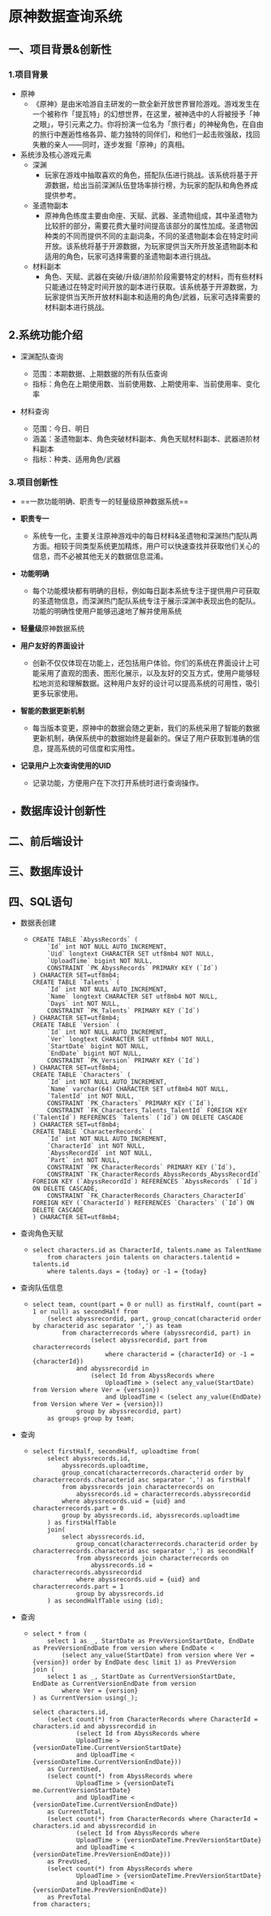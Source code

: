# 原神数据查询系统

[api介绍]:https://apifox.com/apidoc/shared-c7e83bcb-2155-4f86-ae7a-6719adbd0893
[后端端口]:https://10.79.139.228:7275/swagger
[前端端口]:http://10.78.109.239:3000/#/home



## 一、项目背景&创新性

### 1.项目背景

- 原神
  - 《原神》是由米哈游自主研发的一款全新开放世界冒险游戏。游戏发生在一个被称作「提瓦特」的幻想世界，在这里，被神选中的人将被授予「神之眼」，导引元素之力。你将扮演一位名为「旅行者」的神秘角色，在自由的旅行中邂逅性格各异、能力独特的同伴们，和他们一起击败强敌，找回失散的亲人——同时，逐步发掘「原神」的真相。
- 系统涉及核心游戏元素
  - 深渊
    - 玩家在游戏中抽取喜欢的角色，搭配队伍进行挑战。该系统将基于开源数据，给出当前深渊队伍登场率排行榜，为玩家的配队和角色养成提供参考。
  - 圣遗物副本
    - 原神角色练度主要由命座、天赋、武器、圣遗物组成，其中圣遗物为比较肝的部分，需要花费大量时间提高该部分的属性加成。圣遗物因种类的不同而提供不同的主副词条，不同的圣遗物副本会在特定时间开放。该系统将基于开源数据，为玩家提供当天所开放圣遗物副本和适用的角色，玩家可选择需要的圣遗物副本进行挑战。
  - 材料副本
    - 角色、天赋、武器在突破/升级/进阶阶段需要特定的材料，而有些材料只能通过在特定时间开放的副本进行获取。该系统基于开源数据，为玩家提供当天所开放材料副本和适用的角色/武器，玩家可选择需要的材料副本进行挑战。



## 2.系统功能介绍

- 深渊配队查询

  - 范围：本期数据、上期数据的所有队伍查询
  - 指标：角色在上期使用数、当前使用数、上期使用率、当前使用率、变化率

- 材料查询

  - 范围：今日、明日
  - 涵盖：圣遗物副本、角色突破材料副本、角色天赋材料副本、武器进阶材料副本
  - 指标：种类、适用角色/武器

  



### 3.项目创新性

- ==一款功能明确、职责专一的轻量级原神数据系统==

- **职责专一**
  - 系统专一化，主要关注原神游戏中的每日材料&圣遗物和深渊热门配队两方面。相较于同类型系统更加精炼，用户可以快速查找并获取他们关心的信息，而不必被其他无关的数据信息混淆。
- **功能明确**
  - 每个功能模块都有明确的目标，例如每日副本系统专注于提供用户可获取的圣遗物信息，而深渊热门配队系统专注于展示深渊中表现出色的配队。功能的明确性使用户能够迅速地了解并使用系统
- **轻量级**原神数据系统
- **用户友好的界面设计**
  - 创新不仅仅体现在功能上，还包括用户体验。你们的系统在界面设计上可能采用了直观的图表、图形化展示，以及友好的交互方式，使用户能够轻松地浏览和理解数据。这种用户友好的设计可以提高系统的可用性，吸引更多玩家使用。
- **智能的数据更新机制**
  - 每当版本变更，原神中的数据会随之更新，我们的系统采用了智能的数据更新机制，确保系统中的数据始终是最新的。保证了用户获取到准确的信息，提高系统的可信度和实用性。
- **记录用户上次查询使用的UID**
  - 记录功能，方便用户在下次打开系统时进行查询操作。
- **数据库设计创新性**
  - 





## 二、前后端设计









## 三、数据库设计









## 四、SQL语句

- 数据表创建

  - ```Mysql
    CREATE TABLE `AbyssRecords` (
        `Id` int NOT NULL AUTO_INCREMENT,
        `Uid` longtext CHARACTER SET utf8mb4 NOT NULL,
        `UploadTime` bigint NOT NULL,
        CONSTRAINT `PK_AbyssRecords` PRIMARY KEY (`Id`)
    ) CHARACTER SET=utf8mb4;
    CREATE TABLE `Talents` (
        `Id` int NOT NULL AUTO_INCREMENT,
        `Name` longtext CHARACTER SET utf8mb4 NOT NULL,
        `Days` int NOT NULL,
        CONSTRAINT `PK_Talents` PRIMARY KEY (`Id`)
    ) CHARACTER SET=utf8mb4;
    CREATE TABLE `Version` (
        `Id` int NOT NULL AUTO_INCREMENT,
        `Ver` longtext CHARACTER SET utf8mb4 NOT NULL,
        `StartDate` bigint NOT NULL,
        `EndDate` bigint NOT NULL,
        CONSTRAINT `PK_Version` PRIMARY KEY (`Id`)
    ) CHARACTER SET=utf8mb4;
    CREATE TABLE `Characters` (
        `Id` int NOT NULL AUTO_INCREMENT,
        `Name` varchar(64) CHARACTER SET utf8mb4 NOT NULL,
        `TalentId` int NOT NULL,
        CONSTRAINT `PK_Characters` PRIMARY KEY (`Id`),
        CONSTRAINT `FK_Characters_Talents_TalentId` FOREIGN KEY (`TalentId`) REFERENCES `Talents` (`Id`) ON DELETE CASCADE
    ) CHARACTER SET=utf8mb4;
    CREATE TABLE `CharacterRecords` (
        `Id` int NOT NULL AUTO_INCREMENT,
        `CharacterId` int NOT NULL,
        `AbyssRecordId` int NOT NULL,
        `Part` int NOT NULL,
        CONSTRAINT `PK_CharacterRecords` PRIMARY KEY (`Id`),
        CONSTRAINT `FK_CharacterRecords_AbyssRecords_AbyssRecordId` FOREIGN KEY (`AbyssRecordId`) REFERENCES `AbyssRecords` (`Id`) ON DELETE CASCADE,
        CONSTRAINT `FK_CharacterRecords_Characters_CharacterId` FOREIGN KEY (`CharacterId`) REFERENCES `Characters` (`Id`) ON DELETE CASCADE
    ) CHARACTER SET=utf8mb4;
    ```

- 查询角色天赋

  - ```Mysql
    select characters.id as CharacterId, talents.name as TalentName
        from characters join talents on characters.talentid = talents.id
        where talents.days = {today} or -1 = {today}
    ```

- 查询队伍信息

  - ```mysql
    select team, count(part = 0 or null) as firstHalf, count(part = 1 or null) as secondHalf from 
       	(select abyssrecordid, part, group_concat(characterid order by characterid asc separator ',') as team 
           	from characterrecords where (abyssrecordid, part) in
               		(select abyssrecordid, part from characterrecords
                    	where characterid = {characterId} or -1 = {characterId})
         		and abyssrecordid in
         			(select Id from AbyssRecords where
                     	UploadTime > (select any_value(StartDate) from Version where Ver = {version})
                    	and UploadTime < (select any_value(EndDate) from Version where Ver = {version}))
            	group by abyssrecordid, part) 
        as groups group by team;
    ```

- 查询

  - ```mysql
    select firstHalf, secondHalf, uploadtime from(
        select abyssrecords.id,
            abyssrecords.uploadtime,
            group_concat(characterrecords.characterid order by characterrecords.characterid asc separator ',') as firstHalf
            from abyssrecords join characterrecords on
                abyssrecords.id = characterrecords.abyssrecordid
            where abyssrecords.uid = {uid} and characterrecords.part = 0
            group by abyssrecords.id, abyssrecords.uploadtime
    	) as firstHalfTable
        join(
            select abyssrecords.id,
                group_concat(characterrecords.characterid order by characterrecords.characterid asc separator ',') as secondHalf
                from abyssrecords join characterrecords on
                    abyssrecords.id = characterrecords.abyssrecordid
                where abyssrecords.uid = {uid} and characterrecords.part = 1
                group by abyssrecords.id
        ) as secondHalfTable using (id);
    ```

- 查询

  - ```mysql
    select * from (
        select 1 as _, StartDate as PrevVersionStartDate, EndDate as PrevVersionEndDate from version where EndDate < 
            (select any_value(StartDate) from version where Ver = {version}) order by EndDate desc limit 1) as PrevVersion
    join (
        select 1 as _, StartDate as CurrentVersionStartDate, EndDate as CurrentVersionEndDate from version
            where Ver = {version}
    ) as CurrentVersion using(_);
    
    select characters.id,
       	(select count(*) from CharacterRecords where CharacterId = characters.id and abyssrecordid in
            	(select Id from AbyssRecords where
               	UploadTime > {versionDateTime.CurrentVersionStartDate}
                and UploadTime < {versionDateTime.CurrentVersionEndDate}))
       	as CurrentUsed,
       	(select count(*) from AbyssRecords where
               	UploadTime > {versionDateTi me.CurrentVersionStartDate}
                and UploadTime < {versionDateTime.CurrentVersionEndDate})
        as CurrentTotal,
        (select count(*) from CharacterRecords where CharacterId = characters.id and abyssrecordid in
            	(select Id from AbyssRecords where
               	UploadTime > {versionDateTime.PrevVersionStartDate}
                and UploadTime < {versionDateTime.PrevVersionEndDate}))
       	as PrevUsed,
       	(select count(*) from AbyssRecords where
               	UploadTime > {versionDateTime.PrevVersionStartDate}
                and UploadTime < {versionDateTime.PrevVersionEndDate})
        as PrevTotal
    from characters;
    ```

    



